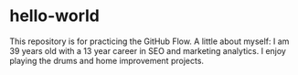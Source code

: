 # hello-world
This repository is for practicing the GitHub Flow.
A little about myself: I am 39 years old with a 13 year career in SEO and marketing analytics. I enjoy playing the drums and home improvement projects.
